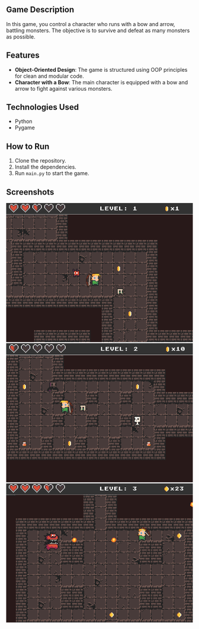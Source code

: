 ## Game Description
In this game, you control a character who runs with a bow and arrow, battling monsters. The objective is to survive and defeat as many monsters as possible. 

## Features
- **Object-Oriented Design**: The game is structured using OOP principles for clean and modular code.
- **Character with a Bow**: The main character is equipped with a bow and arrow to fight against various monsters.

## Technologies Used
- Python
- Pygame

## How to Run
1. Clone the repository.
2. Install the dependencies.
3. Run `main.py` to start the game.

## Screenshots
![Project Screenshot](assets\images\screenshots\screenshot_1.png)
![Project Screenshot](assets\images\screenshots\screenshot_2.png)
![Project Screenshot](assets\images\screenshots\screenshot_3.png)